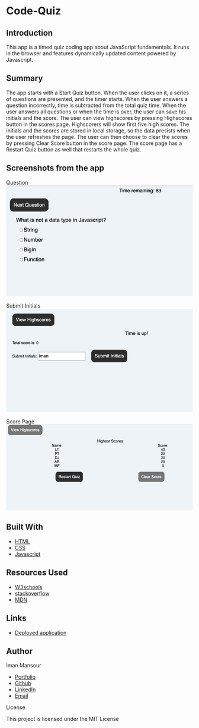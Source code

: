 # Code-Quiz

## Introduction

This app is a timed quiz coding app about JavaScript fundamentals. It runs in the browser and features dynamically updated content powered by Javascript.

## Summary

The app starts with a Start Quiz button. When the user clicks on it, a series of questions are presented, and the timer starts. When the user answers a question incorrectly, time is subtracted from the total quiz time. When the user answers all questions or when the time is over, the user can save his initials and the score. The user can view highscores by pressing Highscores button in the scores page. Highscorers will show first five high scores. The initials and the scores are stored in local storage, so the data presists when the user refreshes the page. The user can then choose to clear the scores by pressing Clear Score button in the score page. The score page has a Restart Quiz button as well that restarts the whole quiz.

## Screenshots from the app

Question
![image](/assets/images/Quiz-Question.png)

Submit Initials
![image](/assets/images/submit-initials.png)

Score Page
![image](/assets/images/score-page.png)

## Built With

- [HTML](https://developer.mozilla.org/en-US/docs/Web/HTML)
- [CSS](https://developer.mozilla.org/en-US/docs/Web/CSS)
- [Javascript](https://developer.mozilla.org/en-US/docs/Web/JavaScript)

## Resources Used

- [W3schools](https://www.w3schools.com)
- [stackoverflow](https://stackoverflow.com)
- [MDN](https://developer.mozilla.org/en-US/docs/Web/CSS)

## Links

- [Deployed application](https://imanmansour86.github.io/code-quiz/)

## Author

Iman Mansour

- [Portfolio](https://imanmansour86.github.io/portfolio/)
- [Github](https://github.com/imanmansour86)
- [LinkedIn](https://www.linkedin.com/in/iman-mansour-51391515/)
- [Email](mailto:imanmansour86@gmail.com)

License

This project is licensed under the MIT License
